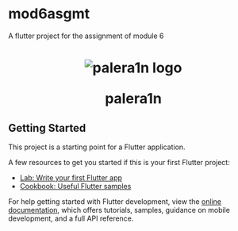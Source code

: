 # mod6asgmt

A flutter project for the assignment of module 6


<h1  align="center">
  <img  src="https://www.icloud.com/iclouddrive/0014WDtk80wGUD6wlcoXGTnJA#ss1"  alt="palera1n logo">
  <p>palera1n</p>
</h1>

## Getting Started

This project is a starting point for a Flutter application.

A few resources to get you started if this is your first Flutter project:

- [Lab: Write your first Flutter app](https://docs.flutter.dev/get-started/codelab)
- [Cookbook: Useful Flutter samples](https://docs.flutter.dev/cookbook)

For help getting started with Flutter development, view the
[online documentation](https://docs.flutter.dev/), which offers tutorials,
samples, guidance on mobile development, and a full API reference.
